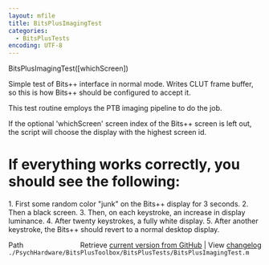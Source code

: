 ```yaml
---
layout: mfile
title: BitsPlusImagingTest
categories:
  - BitsPlusTests
encoding: UTF-8
---
```


BitsPlusImagingTest([whichScreen])

Simple test of Bits++ interface in normal mode.  Writes CLUT
frame buffer, so this is how Bits++ should be configured to
accept it.

This test routine employs the PTB imaging pipeline to do the
job.

If the optional 'whichScreen' screen index of the Bits++ screen is left
out, the script will choose the display with the highest screen id.

# If everything works correctly, you should see the following:

1\. First some random color "junk" on the Bits++ display for 3 seconds.
2\. Then a black screen.
3\. Then, on each keystroke, an increase in display luminance.
4\. After twenty keystrokes, a fully white display.
5\. After another keystroke, the Bits++ should revert to a normal desktop
   display.


<div class="code_header" style="text-align:right;">
  <span style="float:left;">Path&nbsp;&nbsp;</span> <span class="counter">Retrieve <a href=
  "https://raw.github.com/Psychtoolbox-3/Psychtoolbox-3/beta/./PsychHardware/BitsPlusToolbox/BitsPlusTests/BitsPlusImagingTest.m">current version from GitHub</a> | View <a href=
  "https://github.com/Psychtoolbox-3/Psychtoolbox-3/commits/beta/./PsychHardware/BitsPlusToolbox/BitsPlusTests/BitsPlusImagingTest.m">changelog</a></span>
</div>
<div class="code">
  <code>./PsychHardware/BitsPlusToolbox/BitsPlusTests/BitsPlusImagingTest.m</code>
</div>
